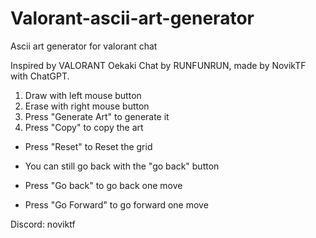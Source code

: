 # Valorant-ascii-art-generator
Ascii art generator for valorant chat

Inspired by VALORANT Oekaki Chat by RUNFUNRUN, made by NovikTF with ChatGPT.


1. Draw with left mouse button
2. Erase with right mouse button
3. Press "Generate Art" to generate it
4. Press "Copy" to copy the art
   
- Press "Reset" to Reset the grid
- You can still go back with the "go back" button
  
- Press "Go back" to go back one move
- Press "Go Forward" to go forward one move


Discord: noviktf
